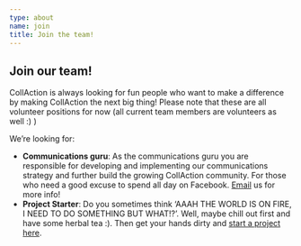 ```yaml
---
type: about
name: join
title: Join the team!
---
```

## Join our team!

CollAction is always looking for fun people who want to make a difference by
making CollAction the next big thing! Please note that these are all volunteer
positions for now (all current team members are volunteers as well :) )

We’re looking for:

* **Communications guru**: As the communications guru you are responsible for
developing and implementing our communications strategy and further build the
growing CollAction community. For those who need a good excuse to spend all
day on Facebook. [Email](mailto:collactionteam@gmail.com) us for more info!
* **Project Starter**: Do you sometimes think ‘AAAH THE WORLD IS ON FIRE, I NEED
TO DO SOMETHING BUT WHAT!?’. Well, maybe chill out first and have some herbal
tea :). Then get your hands dirty and [start a project here](/projects/start).
